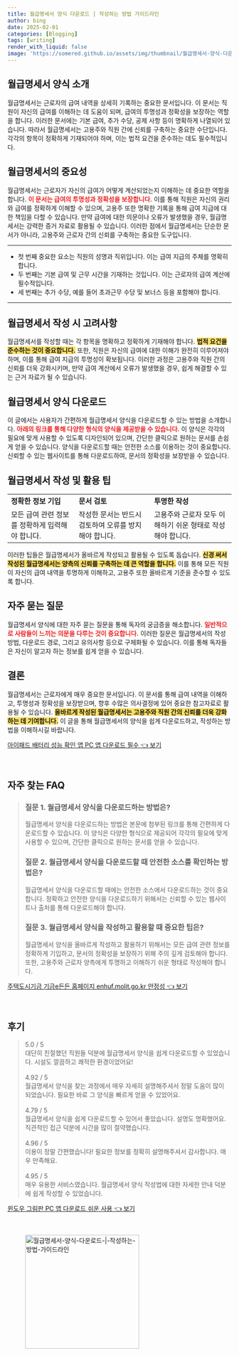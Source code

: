 ```yaml
---
title: 월급명세서 양식 다운로드 | 작성하는 방법 가이드라인
author: bing
date: 2025-02-01
categories: [Blogging]
tags: [writing]
render_with_liquid: false
image: 'https://somered.github.io/assets/img/thumbnail/월급명세서-양식-다운로드-|-작성하는-방법-가이드라인.webp'
---
```



<h2 id='월급명세서_양식_소개'>월급명세서 양식 소개</h2>

<p>월급명세서는 근로자의 급여 내역을 상세히 기록하는 중요한 문서입니다. 이 문서는 직원이 자신의 급여를 이해하는 데 도움이 되며, 급여의 투명성과 정확성을 보장하는 역할을 합니다. 이러한 문서에는 기본 급여, 추가 수당, 공제 사항 등이 명확하게 나열되어 있습니다. 따라서 월급명세서는 고용주와 직원 간에 신뢰를 구축하는 중요한 수단입니다. 각각의 항목이 정확하게 기재되어야 하며, 이는 법적 요건을 준수하는 데도 필수적입니다.</p>

<h2 id='월급명세서_중요성'>월급명세서의 중요성</h2>

<p>월급명세서는 근로자가 자신의 급여가 어떻게 계산되었는지 이해하는 데 중요한 역할을 합니다. <b><span style="color: #ee2323;">이 문서는 급여의 투명성과 정확성을 보장합니다.</span></b> 이를 통해 직원은 자신의 권리와 급여를 정확하게 이해할 수 있으며, 고용주 또한 명확한 기록을 통해 급여 지급에 대한 책임을 다할 수 있습니다. 만약 급여에 대한 의문이나 오류가 발생했을 경우, 월급명세서는 강력한 증거 자료로 활용될 수 있습니다. 이러한 점에서 월급명세서는 단순한 문서가 아니라, 고용주와 근로자 간의 신뢰를 구축하는 중요한 도구입니다.</p>

<hr />

<ul>
    <li>첫 번째 중요한 요소는 직원의 성명과 직위입니다. 이는 급여 지급의 주체를 명확히 합니다.</li>
    <li>두 번째는 기본 급여 및 근무 시간을 기재하는 것입니다. 이는 근로자의 급여 계산에 필수적입니다.</li>
    <li>세 번째는 추가 수당, 예를 들어 초과근무 수당 및 보너스 등을 포함해야 합니다.</li>
</ul>

<hr />

<h2 id='월급명세서_작성_시_고려사항'>월급명세서 작성 시 고려사항</h2>

<p>월급명세서를 작성할 때는 각 항목을 명확하고 정확하게 기재해야 합니다. <b><span style="background-color: #ffe066;">법적 요건을 준수하는 것이 중요합니다.</span></b> 또한, 직원은 자신의 급여에 대한 이해가 완전히 이루어져야 하며, 이를 통해 급여 지급의 투명성이 확보됩니다. 이러한 과정은 고용주와 직원 간의 신뢰를 더욱 강화시키며, 만약 급여 계산에서 오류가 발생했을 경우, 쉽게 해결할 수 있는 근거 자료가 될 수 있습니다.</p>

<h2 id='월급명세서_양식_다운로드'>월급명세서 양식 다운로드</h2>

<p>이 글에서는 사용자가 간편하게 월급명세서 양식을 다운로드할 수 있는 방법을 소개합니다. <b><span style="color: #ee2323;">아래의 링크를 통해 다양한 형식의 양식을 제공받을 수 있습니다.</span></b> 이 양식은 각각의 필요에 맞게 사용할 수 있도록 디자인되어 있으며, 간단한 클릭으로 원하는 문서를 손쉽게 얻을 수 있습니다. 양식을 다운로드할 때는 안전한 소스를 이용하는 것이 중요합니다. 신뢰할 수 있는 웹사이트를 통해 다운로드하여, 문서의 정확성을 보장받을 수 있습니다.</p>

<h2 id='월급명세서_작성_팁'>월급명세서 작성 및 활용 팁</h2>

<table>
    <tr>
        <td><b>정확한 정보 기입</b></td>
        <td><b>문서 검토</b></td>
        <td><b>투명한 작성</b></td>
    </tr>
    <tr>
        <td>모든 급여 관련 정보를 정확하게 입력해야 합니다.</td>
        <td>작성한 문서는 반드시 검토하여 오류를 방지해야 합니다.</td>
        <td>고용주와 근로자 모두 이해하기 쉬운 형태로 작성해야 합니다.</td>
    </tr>
</table>

<p>이러한 팁들은 월급명세서가 올바르게 작성되고 활용될 수 있도록 돕습니다. <b><span style="background-color: #ffe066;">신경 써서 작성된 월급명세서는 양측의 신뢰를 구축하는 데 큰 역할을 합니다.</span></b> 이를 통해 모든 직원이 자신의 급여 내역을 투명하게 이해하고, 고용주 또한 올바르게 기준을 준수할 수 있도록 합니다.</p>

<h2 id='자주_묻는_질문'>자주 묻는 질문</h2>

<p>월급명세서 양식에 대한 자주 묻는 질문을 통해 독자의 궁금증을 해소합니다. <b><span style="color: #ee2323;">일반적으로 사람들이 느끼는 의문을 다루는 것이 중요합니다.</span></b> 이러한 질문은 월급명세서의 작성 방법, 다운로드 경로, 그리고 유의사항 등으로 구체화될 수 있습니다. 이를 통해 독자들은 자신이 알고자 하는 정보를 쉽게 얻을 수 있습니다.</p>

<h2 id='결론'>결론</h2>

<p>월급명세서는 근로자에게 매우 중요한 문서입니다. 이 문서를 통해 급여 내역을 이해하고, 투명성과 정확성을 보장받으며, 향후 수많은 의사결정에 있어 중요한 참고자료로 활용될 수 있습니다. <b><span style="background-color: #ffe066;">올바르게 작성된 월급명세서는 고용주와 직원 간의 신뢰를 더욱 강화하는 데 기여합니다.</span></b> 이 글을 통해 월급명세서의 양식을 쉽게 다운로드하고, 작성하는 방법을 이해하시길 바랍니다.</p>


<p><a class="click-button" title="아이패드 배터리 성능 확인 앱 PC 앱 다운로드 필수" href="https://somered.github.io/posts/%EC%95%84%EC%9D%B4%ED%8C%A8%EB%93%9C-%EB%B0%B0%ED%84%B0%EB%A6%AC-%EC%84%B1%EB%8A%A5-%ED%99%95%EC%9D%B8-%EC%95%B1-PC-%EC%95%B1-%EB%8B%A4%EC%9A%B4%EB%A1%9C%EB%93%9C-%ED%95%84%EC%88%98/" rel="dofollow">아이패드 배터리 성능 확인 앱 PC 앱 다운로드 필수 👈 보기</a></p><br>
<h2 id='자주_찾는_FAQ'>자주 찾는 FAQ</h2>
<div itemscope="" itemtype="https://schema.org/FAQPage"> 
<blockquote> 
<div itemscope="" itemprop="mainEntity" itemtype="https://schema.org/Question"> 
<h3 itemprop="name">질문 1. 월급명세서 양식을 다운로드하는 방법은?</h3> 
<div itemscope="" itemprop="acceptedAnswer" itemtype="https://schema.org/Answer"> 
<span itemprop="text"> 
<p>월급명세서 양식을 다운로드하는 방법은 본문에 첨부된 링크를 통해 간편하게 다운로드할 수 있습니다. 이 양식은 다양한 형식으로 제공되어 각각의 필요에 맞게 사용할 수 있으며, 간단한 클릭으로 원하는 문서를 얻을 수 있습니다.</p> 
</span> 
</div> 
</div> 

<div itemscope="" itemprop="mainEntity" itemtype="https://schema.org/Question"> 
<h3 itemprop="name">질문 2. 월급명세서 양식을 다운로드할 때 안전한 소스를 확인하는 방법은?</h3> 
<div itemscope="" itemprop="acceptedAnswer" itemtype="https://schema.org/Answer"> 
<span itemprop="text"> 
<p>월급명세서 양식을 다운로드할 때에는 안전한 소스에서 다운로드하는 것이 중요합니다. 정확하고 안전한 양식을 다운로드하기 위해서는 신뢰할 수 있는 웹사이트나 출처를 통해 다운로드해야 합니다.</p> 
</span> 
</div> 
</div> 

<div itemscope="" itemprop="mainEntity" itemtype="https://schema.org/Question"> 
<h3 itemprop="name">질문 3. 월급명세서 양식을 작성하고 활용할 때 중요한 팁은?</h3> 
<div itemscope="" itemprop="acceptedAnswer" itemtype="https://schema.org/Answer"> 
<span itemprop="text"> 
<p>월급명세서 양식을 올바르게 작성하고 활용하기 위해서는 모든 급여 관련 정보를 정확하게 기입하고, 문서의 정확성을 보장하기 위해 주의 깊게 검토해야 합니다. 또한, 고용주와 근로자 양측에게 투명하고 이해하기 쉬운 형태로 작성해야 합니다.</p> 
</span> 
</div> 
</div> 
</blockquote> 
</div>
<p><a class="click-button" title="주택도시기금 기금e든든 홈페이지 enhuf.molit.go.kr 안정성" href="https://somered.github.io/posts/%EC%A3%BC%ED%83%9D%EB%8F%84%EC%8B%9C%EA%B8%B0%EA%B8%88-%EA%B8%B0%EA%B8%88e%EB%93%A0%EB%93%A0-%ED%99%88%ED%8E%98%EC%9D%B4%EC%A7%80-enhuf.molit.go.kr-%EC%95%88%EC%A0%95%EC%84%B1/" rel="dofollow">주택도시기금 기금e든든 홈페이지 enhuf.molit.go.kr 안정성 👈 보기</a></p><br>
<h2 id='후기'>후기</h2>
<div itemscope itemtype="https://schema.org/Product">
  <blockquote>
  <div itemprop="review" itemscope itemtype="https://schema.org/Review">
      <div itemprop="reviewRating" itemscope itemtype="https://schema.org/Rating"> <span itemprop="ratingValue">5.0</span> / <span itemprop="bestRating">5</span> </div>
      <span itemprop="reviewBody">대단히 친절했던 직원들 덕분에 월급명세서 양식을 쉽게 다운로드할 수 있었습니다. 시설도 깔끔하고 쾌적한 환경이었어요!</span>
  </div>
  <br>
  <div itemprop="review" itemscope itemtype="https://schema.org/Review">
      <div itemprop="reviewRating" itemscope itemtype="https://schema.org/Rating"> <span itemprop="ratingValue">4.92</span> / <span itemprop="bestRating">5</span> </div>
      <span itemprop="reviewBody">월급명세서 양식을 찾는 과정에서 매우 자세히 설명해주셔서 정말 도움이 많이 되었습니다. 필요한 바로 그 양식을 빠르게 얻을 수 있었어요.</span>
  </div>
  <br>
  <div itemprop="review" itemscope itemtype="https://schema.org/Review">
      <div itemprop="reviewRating" itemscope itemtype="https://schema.org/Rating"> <span itemprop="ratingValue">4.79</span> / <span itemprop="bestRating">5</span> </div>
      <span itemprop="reviewBody">월급명세서 양식을 쉽게 다운로드할 수 있어서 좋았습니다. 설명도 명확했어요. 직관적인 접근 덕분에 시간을 많이 절약했습니다.</span>
  </div>
  <br>
  <div itemprop="review" itemscope itemtype="https://schema.org/Review">
      <div itemprop="reviewRating" itemscope itemtype="https://schema.org/Rating"> <span itemprop="ratingValue">4.96</span> / <span itemprop="bestRating">5</span> </div>
      <span itemprop="reviewBody">이용이 정말 간편했습니다! 필요한 정보를 정확히 설명해주셔서 감사합니다. 매우 만족해요.</span>
  </div>
  <br>
  <div itemprop="review" itemscope itemtype="https://schema.org/Review">
      <div itemprop="reviewRating" itemscope itemtype="https://schema.org/Rating"> <span itemprop="ratingValue">4.95</span> / <span itemprop="bestRating">5</span> </div>
      <span itemprop="reviewBody">매우 유용한 서비스였습니다. 월급명세서 양식 작성법에 대한 자세한 안내 덕분에 쉽게 작성할 수 있었습니다.</span>
  </div>
  </blockquote>
</div>
<p><a class="click-button" title="윈도우 그림판 PC 앱 다운로드 쉬운 사용" href="https://somered.github.io/posts/%EC%9C%88%EB%8F%84%EC%9A%B0-%EA%B7%B8%EB%A6%BC%ED%8C%90-PC-%EC%95%B1-%EB%8B%A4%EC%9A%B4%EB%A1%9C%EB%93%9C-%EC%89%AC%EC%9A%B4-%EC%82%AC%EC%9A%A9/" rel="dofollow">윈도우 그림판 PC 앱 다운로드 쉬운 사용 👈 보기</a></p><br>
<figure class="image"><img src="https://somered.github.io/assets/img/thumbnail/월급명세서-양식-다운로드-|-작성하는-방법-가이드라인.webp" alt="월급명세서-양식-다운로드-|-작성하는-방법-가이드라인" width="256" height="256"></figure>